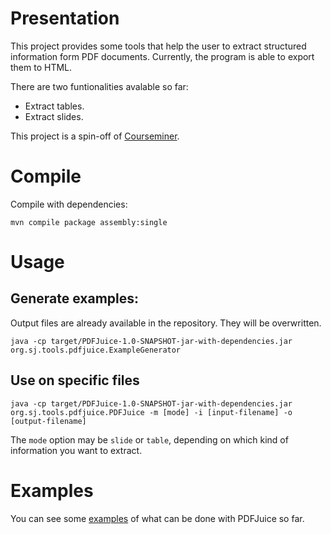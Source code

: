 
Presentation
====

This project provides some tools that help the user to extract structured information form PDF documents. Currently, the program is able to export them to HTML.

There are two funtionalities avalable so far:

- Extract tables.
- Extract slides.

This project is a spin-off of [Courseminer](https://github.com/andrescg2sj/Courseminer).

Compile
===

Compile with dependencies:

```
mvn compile package assembly:single
```


Usage
===

Generate examples:
---

Output files are already available in the repository. They will be overwritten.

```
java -cp target/PDFJuice-1.0-SNAPSHOT-jar-with-dependencies.jar org.sj.tools.pdfjuice.ExampleGenerator
```


Use on specific files
-----

```
java -cp target/PDFJuice-1.0-SNAPSHOT-jar-with-dependencies.jar org.sj.tools.pdfjuice.PDFJuice -m [mode] -i [input-filename] -o [output-filename]
```

The `mode` option may be `slide` or `table`, depending on which kind of information you want to extract.

Examples
===


You can see some [examples](https://github.com/andrescg2sj/PDFJuice/tree/master/examples) of what can be done with PDFJuice so far.




